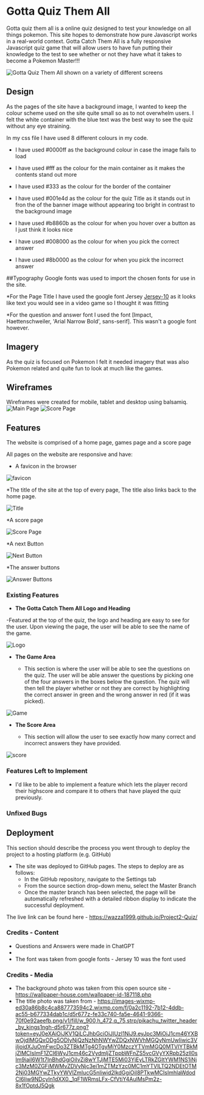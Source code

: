 # Gotta Quiz Them All 

Gotta quiz them all is a online quiz designed to test your knowledge on all things pokemon. This site hopes to demonstrate how pure Javascript works in a real-world context. Gotta Catch Them All is a fully responsive Javascript quiz game that will allow users to have fun putting their knowledge to the test to see whether or not they have what it takes to become a Pokemon Master!!!



![Gotta Quiz Them All shown on a variety of different screens](media/devices.JPG)

## Design
As the pages of the site have a background image, I wanted to keep the colour scheme used on the site quite small so as to not overwhelm users.
I felt the white container with the blue text was the best way to see the quiz without any eye straining.

In my css file I have used 8 different colours in my code. 

* I have used #0000ff as the background colour in case the image fails to load

* I have used #fff as the colour for the main container as it makes the contents stand out more

* I have used #333 as the colour for the border of the container 
 
* I have used #001e4d as the colour for the quiz Title as it stands out in fron the of the banner image without appearing too bright in contrast to the background image

* I have used #b8860b as the colour for when you hover over a button as I just think it looks nice

* I have used #008000 as the colour for when you pick the correct answer 

* I have used #8b0000 as the colour for when you pick the incorrect answer

##Typography
Google fonts was used to import the chosen fonts for use in the site.

*For the Page Title I have used the google font Jersey [Jersey-10](https://fonts.google.com/specimen/Jersey+10) as it looks like text you would see in a video game so I thought it was fitting

*For the question and answer font I used the font [Impact, Haettenschweiler, 'Arial Narrow Bold', sans-serif]. This wasn't a google font however.

## Imagery 
As the quiz is focused on Pokemon I felt it needed imagery that was also Pokemon related and quite fun to look at much like the games.

## Wireframes
Wireframes were created for mobile, tablet and desktop using balsamiq.
![Main Page](media/wireframes.JPG)
![Score Page](media/wireframes2.JPG)


 
## Features 
The website is comprised of a home page, games page and a score page

All pages on the website are responsive and have:

* A favicon in the browser

![favicon](media/Features/favicon.JPG)

*The title of the site at the top of every page, The title also links back to the home page.

![Title](media/Features/Banner.JPG)

*A score page

![Score Page](media/Features/Score.JPG)

*A next Button

![Next Button](media/Features/Next.JPG)

*The answer buttons

![Answer Buttons](media/Features/answer.JPG)

### Existing Features

- __The Gotta Catch Them All Logo and Heading__

-Featured at the top of the quiz, the logo and heading are easy to see for the user. Upon viewing the page, the user will be able to see the name of the game. 

![Logo](media/pikachu-header.png)

- __The Game Area__

  - This section is where the user will be able to see the questions on the quiz. The user will be able answer the questions by picking one of the four answers in the boxes below the question.
  The quiz will then tell the player whether or not they are correct by highlighting the correct answer in green and the wrong answer in red (if it was picked).

![Game](media/answer.JPG)

- __The Score Area__

  - This section will allow the user to see exactly how many correct and incorrect answers they have provided. 

![score](media/score.JPG)

### Features Left to Implement

- I'd like to be able to implement a feature which lets the player record their highscore and compare it to others that have played the quiz previously. 

### Unfixed Bugs


## Deployment

This section should describe the process you went through to deploy the project to a hosting platform (e.g. GitHub) 

- The site was deployed to GitHub pages. The steps to deploy are as follows: 
  - In the GitHub repository, navigate to the Settings tab 
  - From the source section drop-down menu, select the Master Branch
  - Once the master branch has been selected, the page will be automatically refreshed with a detailed ribbon display to indicate the successful deployment. 

The live link can be found here - https://wazza1999.github.io/Project2-Quiz/

### Credits - Content 

- Questions and Answers were made in ChatGPT
- 
- The font was taken from google fonts - Jersey 10 was the font used 

### Credits - Media

- The background photo was taken from this open source site - https://wallpaper-house.com/wallpaper-id-187118.php
- The title photo was taken from - https://images-wixmp-ed30a86b8c4ca887773594c2.wixmp.com/f/0a2c1192-7b12-4ddb-ac55-b677334dab1c/d5r677z-fe33c740-fa5e-4641-9366-70f0e92aeefb.png/v1/fill/w_900,h_472,q_75,strp/pikachu_twitter_header_by_kings1ngh-d5r677z.png?token=eyJ0eXAiOiJKV1QiLCJhbGciOiJIUzI1NiJ9.eyJpc3MiOiJ1cm46YXBwOjdlMGQxODg5ODIyNjQzNzNhNWYwZDQxNWVhMGQyNmUwIiwic3ViIjoidXJuOmFwcDo3ZTBkMTg4OTgyMjY0MzczYTVmMGQ0MTVlYTBkMjZlMCIsImF1ZCI6WyJ1cm46c2VydmljZTppbWFnZS5vcGVyYXRpb25zIl0sIm9iaiI6W1t7InBhdGgiOiIvZi8wYTJjMTE5Mi03YjEyLTRkZGItYWM1NS1iNjc3MzM0ZGFiMWMvZDVyNjc3ei1mZTMzYzc0MC1mYTVlLTQ2NDEtOTM2Ni03MGYwZTkyYWVlZmIucG5nIiwid2lkdGgiOiI8PTkwMCIsImhlaWdodCI6Ijw9NDcyIn1dXX0._1qF1WRmsLFx-CfVtiY4AulMsPm2z-8x1fOptdJ5Qgk